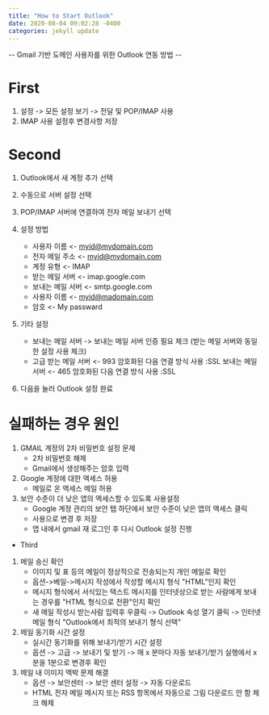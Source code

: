 ```yaml
---
title: "How to Start Outlook"
date: 2020-08-04 09:02:28 -0400
categories: jekyll update
---
```


-- Gmail 기반 도메인 사용자를 위한 Outlook 연동 방법 --

# First
1. 설정 -> 모든 설정 보기 -> 전달 및 POP/IMAP 사용
2. IMAP 사용 설정후 변경사항 저장

# Second
1. Outlook에서 새 계정 추가 선택
2. 수동으로 서버 설정 선택
3. POP/IMAP 서버에 연결하여 전자 메일 보내기 선택
4. 설정 방법
    - 사용자 이름      <- myid@mydomain.com
    - 전자 메일 주소   <- myid@mydomain.com
    - 계정 유형        <- IMAP
    - 받는 메일 서버   <- imap.google.com
    - 보내는 메일 서버 <- smtp.google.com
    - 사용자 이름      <- myid@madomain.com
    - 암호            <- My passward

5. 기타 설정
    - 보내는 메일 서버 -> 보내는 메일 서버 인증 필요 체크 (받는 메일 서버와 동일한 설정 사용 체크)
    - 고급
    받는 메일 서버 <- 993
    암호화된 다음 연결 방식 사용 :SSL
    보내는 메일 서버 <- 465
    암호화된 다음 연결 방식 사용 :SSL

6. 다음을 눌러 Outlook 설정 완료

# 실패하는 경우 원인
1. GMAIL 계정의 2차 비밀번호 설정 문제
    - 2차 비밀번호 해제
    - Gmail에서 생성해주는 암호 입력
2. Google 계정에 대한 액세스 허용
    - 메일로 온 액세스 메일 허용
3. 보안 수준이 더 낮은 앱의 액세스할 수 있도록 사용설정
    - Google 계정 관리의 보안 탭 하단에서 보안 수준이 낮은 앱의 액세스 클릭
    - 사용으로 변경 후 저장
    - 앱 내에서 gmail 재 로그인 후 다시 Outlook 설정 진행

* Third
1. 메일 송신 확인
    - 이미지 및 표 등의 메일이 정상적으로 전송되는지 개인 메일로 확인
    - 옵션->베일->메시지 작성에서 작성할 메시지 형식 "HTML"인지 확인
    - 메시지 형식에서 서식있는 텍스트 메시지를 인터넷상으로 받는 사람에게 보내는 경우를 "HTML 형식으로 전환"인지 확인
    - 새 메일 작성시 받는사람 입력후 우클릭 -> Outlook 속성 열기 클릭 -> 인터넷 메일 형식 "Outlook에서 최적의 보내기 형식 선택"
2. 메일 동기화 시간 설정
    - 실시간 동기화를 위해 보내기/받기 시간 설정
    - 옵션 -> 고급 -> 보내기 및 받기 -> 매 x 분마다 자동 보내기/받기 실행에서 x분을 1분으로 변경후 확인
3. 메일 내 이미지 엑박 문제 해결
    - 옵션 -> 보안센터 -> 보안 센터 설정 -> 자동 다운로드
    - HTML 전자 메일 메시지 또는 RSS 항목에서 자동으로 그림 다운로드 안 함 체크 해제
